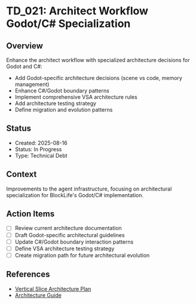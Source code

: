 # TD_021: Architect Workflow Godot/C# Specialization

## Overview
Enhance the architect workflow with specialized architecture decisions for Godot and C#:
- Add Godot-specific architecture decisions (scene vs code, memory management)
- Enhance C#/Godot boundary patterns
- Implement comprehensive VSA architecture rules
- Add architecture testing strategy
- Define migration and evolution patterns

## Status
- Created: 2025-08-16
- Status: In Progress
- Type: Technical Debt

## Context
Improvements to the agent infrastructure, focusing on architectural specialization for BlockLife's Godot/C# implementation.

## Action Items
- [ ] Review current architecture documentation
- [ ] Draft Godot-specific architectural guidelines
- [ ] Update C#/Godot boundary interaction patterns
- [ ] Define VSA architecture testing strategy
- [ ] Create migration path for future architectural evolution

## References
- [Vertical Slice Architecture Plan](../Shared/Implementation-Plans/000_Vertical_Slice_Architecture_Plan.md)
- [Architecture Guide](../Shared/Architecture/Architecture_Guide.md)
